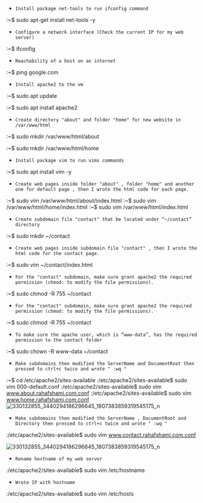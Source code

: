 -     Install package net-tools to run ifconfig command
:~$ sudo apt-get install net-tools -y

-     Configure a network interface (Check the current IP for my web server) 
:~$ ifconfig 

-     Reachability of a host on an internet
:~$ ping google.com  

-     Install apache2 to the vm
:~$ sudo apt update

:~$ sudo apt install apache2

-     Create directory "about" and folder "home" for new website in /var/www/html
:~$ sudo mkdir /var/www/html/about

:~$ sudo mkdir /var/www/html/home

-     Install package vim to run vims commands
:~$ sudo apt install vim -y 

-     Create web pages inside folder "about" , folder "home" and another one for default page , then I wrote the html code for each page.
:~$ sudo vim /var/www/html/about/index.html
:~$ sudo vim /var/www/html/home/index.html
:~$ sudo vim /var/www/html/index.html

-     Create subdomain file "contact" that be located under “~/contact” directory
:~$ sudo mkdir ~/contact

-     Create web pages inside subdomain file "contact" , then I wrote the html code for the contact page.
:~$ sudo vim ~/contact/index.html

-     For the "contact" subdomain, make sure grant apache2 the required permission (chmod: to modify the file permissions).
:~$ sudo chmod -R 755 ~/contact

-     For the "contact" subdomain, make sure grant apache2 the required permission (chmod: to modify the file permissions).
:~$ sudo chmod -R 755 ~/contact

-     To make sure the apache user, which is “www-data”, has the required permission to the contact folder
:~$ sudo chown -R www-data ~/contact

-     Make subdomains then modified the ServerName and DocumentRoot then pressed to ctrl+c twice and wrote " :wq "  
:~$ cd /etc/apache2/sites-available
:/etc/apache2/sites-available$ sudo vim 000-default.conf 
:/etc/apache2/sites-available$ sudo vim www.about.rahafshami.com.conf 
:/etc/apache2/sites-available$ sudo vim www.home.rahafshami.com.conf 
![330132855_3440294186296645_1807383859319545175_n](https://user-images.githubusercontent.com/75248980/221284561-ec15d154-05ce-429c-bb37-faf4398bab6f.jpg)

-     Make subdomains then modified the ServerName , DocumentRoot and  Directory then pressed to ctrl+c twice and wrote " :wq "  
:/etc/apache2/sites-available$ sudo vim www.contact.rahafshami.com.conf 

![330132855_3440294186296645_1807383859319545175_n](https://user-images.githubusercontent.com/75248980/221284630-48e6e8dd-9ec3-4c44-b9e7-1eeedb8b9a0f.jpg)

-     Rename hostname of my web server 
:/etc/apache2/sites-available$ sudo vim /etc/hostname

-     Wrote IP with hostname
:/etc/apache2/sites-available$ sudo vim /etc/hosts





